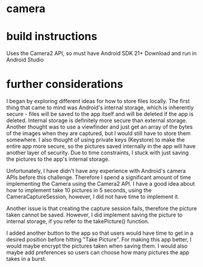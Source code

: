 # camera

# build instructions
Uses the Camera2 API, so must have Android SDK 21+
Download and run in Android Studio

# further considerations
I began by exploring different ideas for how to store files locally. The first thing that came to mind was Android's internal storage, which is inherently secure - files will be saved to the app itself and will be deleted if the app is deleted. Internal storage is definitely more secure than external storage. Another thought was to use a viewfinder and just get an array of the bytes of the images when they are captured, but I would still have to store them somewhere. I also thought of using private keys (Keystore) to make the entire app more secure, so the pictures saved internally in the app will have another layer of security. Due to time constraints, I stuck with just saving the pictures to the app's internal storage.

Unfortunately, I have didn't have any experience with Android's camera APIs before this challenge. Therefore I spend a significant amount of time implementing the Camera using the Camera2 API. I have a good idea about how to implement take 10 pictures in 5 seconds, using the CameraCaptureSession, however, I did not have time to implement it.

Another issue is that creating the capture session fails, therefore the picture taken cannot be saved. However, I did implement saving the picture to internal storage, if you refer to the takePicture() function.

I added another button to the app so that users would have time to get in a desired position before hitting "Take Picture". For making this app better, I would maybe encrypt the pictures taken when saving them. I would also maybe add preferences so users can choose how many pictures the app takes in a burst.
